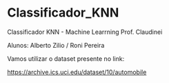 # Classificador_KNN
Classificador KNN - Machine Learrning Prof. Claudinei

Alunos:
Alberto Zilio /
Roni Pereira


Vamos utilizar o dataset presente no link:

https://archive.ics.uci.edu/dataset/10/automobile



